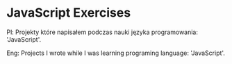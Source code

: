 # JavaScript Exercises
Pl:
Projekty które napisałem podczas nauki języka programowania: 'JavaScript'.

Eng:
Projects I wrote while I was learning programing language: 'JavaScript'.
